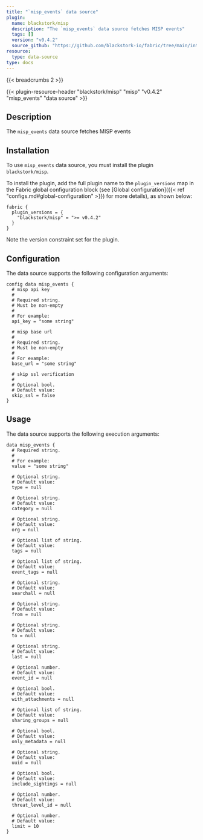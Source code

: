 ```yaml
---
title: "`misp_events` data source"
plugin:
  name: blackstork/misp
  description: "The `misp_events` data source fetches MISP events"
  tags: []
  version: "v0.4.2"
  source_github: "https://github.com/blackstork-io/fabric/tree/main/internal/misp/"
resource:
  type: data-source
type: docs
---
```


{{< breadcrumbs 2 >}}

{{< plugin-resource-header "blackstork/misp" "misp" "v0.4.2" "misp_events" "data source" >}}

## Description
The `misp_events` data source fetches MISP events

## Installation

To use `misp_events` data source, you must install the plugin `blackstork/misp`.

To install the plugin, add the full plugin name to the `plugin_versions` map in the Fabric global configuration block (see [Global configuration]({{< ref "configs.md#global-configuration" >}}) for more details), as shown below:

```hcl
fabric {
  plugin_versions = {
    "blackstork/misp" = ">= v0.4.2"
  }
}
```

Note the version constraint set for the plugin.

## Configuration

The data source supports the following configuration arguments:

```hcl
config data misp_events {
  # misp api key
  #
  # Required string.
  # Must be non-empty
  #
  # For example:
  api_key = "some string"

  # misp base url
  #
  # Required string.
  # Must be non-empty
  #
  # For example:
  base_url = "some string"

  # skip ssl verification
  #
  # Optional bool.
  # Default value:
  skip_ssl = false
}
```

## Usage

The data source supports the following execution arguments:

```hcl
data misp_events {
  # Required string.
  #
  # For example:
  value = "some string"

  # Optional string.
  # Default value:
  type = null

  # Optional string.
  # Default value:
  category = null

  # Optional string.
  # Default value:
  org = null

  # Optional list of string.
  # Default value:
  tags = null

  # Optional list of string.
  # Default value:
  event_tags = null

  # Optional string.
  # Default value:
  searchall = null

  # Optional string.
  # Default value:
  from = null

  # Optional string.
  # Default value:
  to = null

  # Optional string.
  # Default value:
  last = null

  # Optional number.
  # Default value:
  event_id = null

  # Optional bool.
  # Default value:
  with_attachments = null

  # Optional list of string.
  # Default value:
  sharing_groups = null

  # Optional bool.
  # Default value:
  only_metadata = null

  # Optional string.
  # Default value:
  uuid = null

  # Optional bool.
  # Default value:
  include_sightings = null

  # Optional number.
  # Default value:
  threat_level_id = null

  # Optional number.
  # Default value:
  limit = 10
}
```